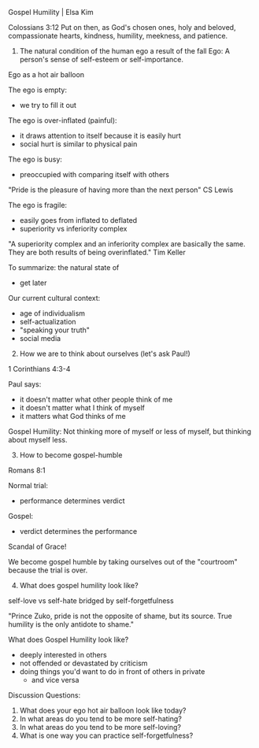 Gospel Humility | Elsa Kim

Colossians 3:12
Put on then, as God's chosen ones, holy and beloved, compassionate hearts, kindness, humility, meekness, and patience.

1. The natural condition of the human ego
a result of the fall
Ego:
A person's sense of self-esteem or self-importance.

Ego as a hot air balloon

The ego is empty:
- we try to fill it out

The ego is over-inflated (painful):
- it draws attention to itself because it is easily hurt
- social hurt is similar to physical pain

The ego is busy:
- preoccupied with comparing itself with others

"Pride is the pleasure of having more than the next person" CS Lewis

The ego is fragile:
- easily goes from inflated to deflated
- superiority vs inferiority complex

"A superiority complex and an inferiority complex are basically the same. They are both results of being overinflated."
Tim Keller

To summarize:
the natural state of 
- get later


Our current cultural context:
- age of individualism
- self-actualization
- "speaking your truth"
- social media


2. How we are to think about ourselves (let's ask Paul!)

1 Corinthians 4:3-4

Paul says:
- it doesn't matter what other people think of me
- it doesn't matter what I think of myself
- it matters what God thinks of me

Gospel Humility:
Not thinking more of myself or less of myself, but thinking about myself less.

3. How to become gospel-humble

Romans 8:1

Normal trial:
- performance determines verdict

Gospel:
- verdict determines the performance

Scandal of Grace!

We become gospel humble by taking ourselves out of the "courtroom" because the trial is over.

4. What does gospel humility look like?

self-love vs self-hate
bridged by self-forgetfulness

"Prince Zuko, pride is not the opposite of shame, but its source. True humility is the only antidote to shame." 

What does Gospel Humility look like?
- deeply interested in others
- not offended or devastated by criticism
- doing things you'd want to do in front of others in private
  - and vice versa

Discussion Questions:
1. What does your ego hot air balloon look like today?
2. In what areas do you tend to be more self-hating?
3. In what areas do you tend to be more self-loving?
4. What is one way you can practice self-forgetfulness?